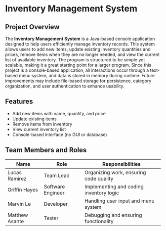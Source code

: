 # Inventory Management System  

## Project Overview  
The **Inventory Management System** is a Java-based console application designed to help users efficiently manage inventory records. This system allows users to add new items, update existing inventory quantities and prices, remove items when they are no longer needed, and view the current list of available inventory. The program is structured to be simple yet scalable, making it a great starting point for a larger program. Since this project is a console-based application, all interactions occur through a text-based menu system, and data is stored in memory during runtime. Future improvements may include file-based storage for persistence, category organization, and user authentication to enhance usability.  
   

## Features  
- Add new items with name, quantity, and price  
- Update existing items  
- Remove items from inventory  
- View current inventory list  
- Console-based interface (no GUI or database)  


## Team Members and Roles  
| Name | Role | Responsibilities |  
|------|------|----------------|  
| Lucas Ramirez | Team Lead | Organizing work, ensuring code quality |  
| Griffin Hayes | Software Engineer | Implementing and coding inventory logic |  
| Marvin Le | Developer | Handling user input and menu system |  
| Matthew Asante | Tester | Debugging and ensuring functionality |  

